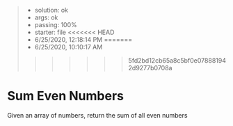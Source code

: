 <!-- BEGIN REPORT -->
> - solution: ok 
> - args: ok 
> - passing: 100% 
> - starter: file 
<<<<<<< HEAD
> - 6/25/2020, 12:18:14 PM
=======
> - 6/25/2020, 10:10:17 AM
>>>>>>> 5fd2bd12cb65a8c5bf0e078881942d9277b0708a
<!-- END REPORT -->

# Sum Even Numbers

Given an array of numbers, return the sum of all even numbers
